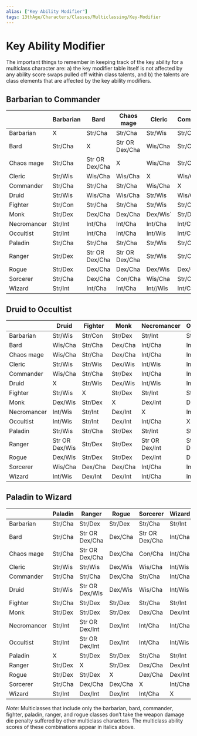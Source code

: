 ```yaml
---
alias: ["Key Ability Modifier"]
tags: 13thAge/Characters/Classes/Multiclassing/Key-Modifier
---
```

# Key Ability Modifier

    
The important things to remember in keeping track of the key ability for a multiclass character are: 
a) the key modifier table itself is not affected by any ability score swaps pulled off within class talents, and 
b) the talents are class elements that are affected by the key ability modifiers.

## Barbarian to Commander
|             | Barbarian | Bard           | Chaos mage     | Cleric   | Commander |
| ----------- | --------- | -------------- | -------------- | -------- | --------- |
| Barbarian   | X         | Str/Cha        | Str/Cha        | Str/Wis  | Str/Cha   |
| Bard        | Str/Cha   | X              | Str OR Dex/Cha | Wis/Cha  | Str/Cha   |
| Chaos mage  | Str/Cha   | Str OR Dex/Cha | X              | Wis/Cha  | Str/Cha   |
| Cleric      | Str/Wis   | Wis/Cha        | Wis/Cha        | X        | Wis/Cha   |
| Commander   | Str/Cha   | Str/Cha        | Str/Cha        | Wis/Cha  | X         |
| Druid       | Str/Wis   | Wis/Cha        | Wis/Cha        | Str/Wis  | Wis/Cha   |
| Fighter     | Str/Con   | Str/Cha        | Str/Cha        | Str/Wis  | Str/Cha   |
| Monk        | Str/Dex   | Dex/Cha        | Dex/Cha        | Dex/Wis` | Str/Dex   |
| Necromancer | Str/Int   | Int/Cha        | Int/Cha        | Int/Cha  | Int/Cha   |
| Occultist   | Str/Int   | Int/Cha        | Int/Cha        | Int/Wis  | Int/Cha   |
| Paladin     | Str/Cha   | Str/Cha        | Str/Cha        | Str/Wis  | Str/Cha   |
| Ranger      | Str/Dex   | Str OR Dex/Cha | Str OR Dex/Cha | Str/Wis  | Str/Cha   |
| Rogue       | Str/Dex   | Dex/Cha        | Dex/Cha        | Dex/Wis  | Dex/Cha   |
| Sorcerer    | Str/Cha   | Dex/Cha        | Con/Cha        | Wis/Cha  | Str/Cha   |
| Wizard      | Str/Int   | Int/Cha        | Int/Cha        | Int//Wis | Int/Cha   |

## Druid to Occultist

|             | Druid          | Fighter | Monk    | Necromancer    | Occultist      |
| ----------- | -------------- | ------- | ------- | -------------- | -------------- |
| Barbarian   | Str/Wis        | Str/Con | Str/Dex | Str/Int        | Str/Int        |
| Bard        | Wis/Cha        | Str/Cha | Dex/Cha | Int/Cha        | Int/Cha        |
| Chaos mage  | Wis/Cha        | Str/Cha | Dex/Cha | Int/Cha        | Int/Cha        |
| Cleric      | Str/Wis        | Str/Wis | Dex/Wis | Int/Wis        | Int/Wis        |
| Commander   | Wis/Cha        | Str/Cha | Str/Dex | Int/Cha        | Int/Cha        |
| Druid       | X              | Str/Wis | Dex/Wis | Int/Wis        | Int/Wis        |
| Fighter     | Str/Wis        | X       | Str/Dex | Str/Int        | Str/Int        |
| Monk        | Dex/Wis        | Str/Dex | X       | Dex/Int        | Dex/Int        |
| Necromancer | Int/Wis        | Str/Int | Dex/Int | X              | Int/Cha        |
| Occultist   | Int/Wis        | Str/Int | Dex/Int | Int/Cha        | X              |
| Paladin     | Str/Wis        | Str/Cha | Str/Dex | Str/Int        | Str/Int        |
| Ranger      | Str OR Dex/Wis | Str/Dex | Str/Dex | Str OR Dex/Int | Str OR Dex/Int |
| Rogue       | Dex/Wis        | Str/Dex | Str/Dex | Dex/Int        | Dex/Int        |
| Sorcerer    | Wis/Cha        | Dex/Cha | Dex/Cha | Int/Cha        | Int/Cha        |
| Wizard      | Int/Wis        | Dex/Int | Dex/Int | Int/Cha        | Int/Wis        |

## Paladin to Wizard

|  | Paladin | Ranger | Rogue | Sorcerer | Wizard |
|---|---|---|---|---|---|
| Barbarian | Str/Cha | Str/Dex | Str/Dex | Str/Cha | Str/Int |
| Bard | Str/Cha | Str OR Dex/Cha | Dex/Cha | Str OR Dex/Cha | Int/Cha |
| Chaos mage | Str/Cha | Str OR Dex/Cha | Dex/Cha | Con/Cha | Int/Cha |
| Cleric | Str/Wis | Str/Wis | Dex/Wis | Wis/Cha | Int/Wis |
| Commander | Str/Cha | Str/Cha | Dex/Cha | Str/Cha | Int/Cha |
| Druid | Str/Wis | Str OR Dex/Wis | Dex/Wis | Wis/Cha | Int/Wis |
| Fighter | Str/Cha | Str/Dex | Str/Dex | Str/Cha | Str/Int |
| Monk | Str/Dex | Str/Dex | Str/Dex | Dex/Cha | Dex/Int |
| Necromancer | Str/Int | Str OR Dex/Int | Dex/Int | Int/Cha | Int/Cha |
| Occultist | Str/Int | Str OR Dex/Int | Dex/Int | Int/Cha | Int/Wis |
| Paladin | X | Str/Dex | Str/Dex | Str/Cha | Str/Int |
| Ranger | Str/Dex | X | Str/Dex | Dex/Cha | Dex/Int |
| Rogue | Str/Dex | Str/Dex | X | Dex/Cha | Dex/Int |
| Sorcerer | Str/Cha | Dex/Cha | Dex/Cha | X | Int/Cha |
| Wizard | Str/Int | Dex/Int | Dex/Int | Int/Cha | X |

_Note:_ Multiclasses that include only the barbarian, bard, commander, fighter, paladin, ranger, and rogue classes don’t take the weapon damage die penalty suffered by other multiclass characters. The multiclass ability scores of these combinations appear in italics above.
